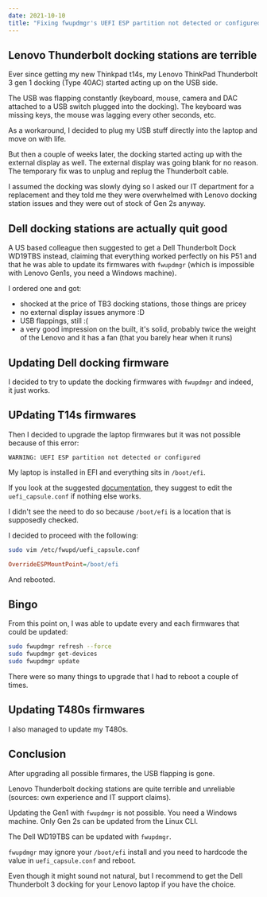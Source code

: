 ```yaml
---
date: 2021-10-10
title: "Fixing fwupdmgr's UEFI ESP partition not detected or configured on Fedora 34"
---
```


## Lenovo Thunderbolt docking stations are terrible

Ever since getting my new Thinkpad t14s, my Lenovo ThinkPad Thunderbolt 3 gen 1 docking (Type 40AC) started acting up on the USB side.

The USB was flapping constantly (keyboard, mouse, camera and DAC attached to a USB switch plugged into the docking). The keyboard was missing keys, the mouse was lagging every other seconds, etc.

As a workaround, I decided to plug my USB stuff directly into the laptop and move on with life.

But then a couple of weeks later, the docking started acting up with the external display as well. The external display was going blank for no reason. The temporary fix was to unplug and replug the Thunderbolt cable.

I assumed the docking was slowly dying so I asked our IT department for a replacement and they told me they were overwhelmed with Lenovo docking station issues and they were out of stock of Gen 2s anyway.

## Dell docking stations are actually quit good

A US based colleague then suggested to get a Dell Thunderbolt Dock WD19TBS instead, claiming that everything worked perfectly on his P51 and that he was able to update its firmwares with `fwupdmgr` (which is impossible with Lenovo Gen1s, you need a Windows machine).

I ordered one and got:

- shocked at the price of TB3 docking stations, those things are pricey
- no external display issues anymore :D
- USB flappings, still :(
- a very good impression on the built, it's solid, probably twice the weight of the Lenovo and it has a fan (that you barely hear when it runs)

## Updating Dell docking firmware

I decided to try to update the docking firmwares with `fwupdmgr` and indeed, it just works.

## UPdating T14s firmwares

Then I decided to upgrade the laptop firmwares but it was not possible because of this error:

```
WARNING: UEFI ESP partition not detected or configured
```

My laptop is installed in EFI and everything sits in `/boot/efi`.

If you look at the suggested [documentation](https://github.com/fwupd/fwupd/wiki/PluginFlag:esp-not-found), they suggest to edit the `uefi_capsule.conf` if nothing else works.

I didn't see the need to do so because `/boot/efi` is a location that is supposedly checked.

I decided to proceed with the following:

```bash
sudo vim /etc/fwupd/uefi_capsule.conf
```

```ini
OverrideESPMountPoint=/boot/efi
```

And rebooted.

## Bingo

From this point on, I was able to update every and each firmwares that could be updated:

```bash
sudo fwupdmgr refresh --force
sudo fwupdmgr get-devices
sudo fwupdmgr update
```

There were so many things to upgrade that I had to reboot a couple of times.

## Updating T480s firmwares

I also managed to update my T480s.

## Conclusion

After upgrading all possible firmares, the USB flapping is gone.

Lenovo Thunderbolt docking stations are quite terrible and unreliable (sources: own experience and IT support claims).

Updating the Gen1 with `fwupdmgr` is not possible. You need a Windows machine. Only Gen 2s can be updated from the Linux CLI.

The Dell WD19TBS can be updated with `fwupdmgr`.

`fwupdmgr` may ignore your `/boot/efi` install and you need to hardcode the value in `uefi_capsule.conf` and reboot.

Even though it might sound not natural, but I recommend to get the Dell Thunderbolt 3 docking for your Lenovo laptop if you have the choice.